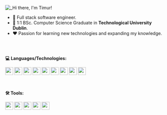 <!-- ## Hi there, I'm Timur! I'm an Aspiring full stack developer with passion in learning new technology. 👋 -->
![_Hi there, I'm Timur! ](https://user-images.githubusercontent.com/40499701/153960813-36cbcf83-bf25-4713-a308-9ade7b14f81b.gif)

- 🚀 Full stack software engineer.
- 📖 1:1 BSc. Computer Science Graduate in **Technological University Dublin**.
- ❤️ Passion for learning new technologies and expanding my knowledge.
<!-- - 🔨 I’m currently working on a social platform for university students.-->
<br><br>


<!-- Connect with me: [<img src="https://cdn.jsdelivr.net/gh/devicons/devicon/icons/linkedin/linkedin-original.svg" width="20" height="20"/>](https://www.linkedin.com/in/tsult/) -->

**💻 Languages/Technologies:**
<p float="left">
  <code><img src="https://cdn.jsdelivr.net/gh/devicons/devicon/icons/javascript/javascript-original.svg" width="25" height="25"/></code>
  <code><img src="https://cdn.jsdelivr.net/gh/devicons/devicon/icons/react/react-original.svg" width="25" height="25"/></code>
  <code><img src="https://cdn.jsdelivr.net/gh/devicons/devicon/icons/nodejs/nodejs-original.svg" width="25" height="25"/></code>
  <code><img src="https://cdn.jsdelivr.net/gh/devicons/devicon/icons/express/express-original.svg" width="25" height="25"/></code>
  <code><img src="https://cdn.jsdelivr.net/gh/devicons/devicon/icons/mongodb/mongodb-plain.svg" width="25" height="25"/></code>
  <code><img src="https://cdn.jsdelivr.net/gh/devicons/devicon/icons/java/java-original.svg" width="25" height="25"/></code>
  <code><img src="https://img.icons8.com/color/48/000000/delphi-ide.png" width="25" height="25"/></code>
  <code><img src="https://cdn.jsdelivr.net/gh/devicons/devicon/icons/python/python-original.svg" width="25" height="25"/></code>
  <code><img src="https://cdn.jsdelivr.net/gh/devicons/devicon/icons/c/c-original.svg" width="25" height="25"/></code>
  

</p><br>

**🛠️ Tools:**
<p float="left">
  <code><img src="https://cdn.jsdelivr.net/gh/devicons/devicon/icons/git/git-plain.svg" width="25" height="25"//></code>
  <code><img src="https://cdn.jsdelivr.net/gh/devicons/devicon/icons/github/github-original.svg" width="25" height="25"/></code>
  <code><img src="https://cdn.jsdelivr.net/gh/devicons/devicon/icons/jira/jira-original.svg" width="25" height="25" /></code>
  <code><img src="https://cdn.jsdelivr.net/gh/devicons/devicon/icons/trello/trello-plain.svg" width="25" height="25" /></code>
  <code><img src="https://user-images.githubusercontent.com/40499701/153964507-3fbc3f25-20bc-4ec7-b435-4ee9a5beec50.svg" width="25" height="25"/></code>
</p>

<!-- ## 🛠️ Tools
<p float="left">
  <img src="https://cdn.jsdelivr.net/gh/devicons/devicon/icons/git/git-plain.svg" width="35" height="35"//>
  <img src="https://cdn.jsdelivr.net/gh/devicons/devicon/icons/github/github-original-wordmark.svg" width="35" height="35"/>
  <img src="https://cdn.jsdelivr.net/gh/devicons/devicon/icons/jira/jira-original.svg" width="35" height="35" />
</p>

